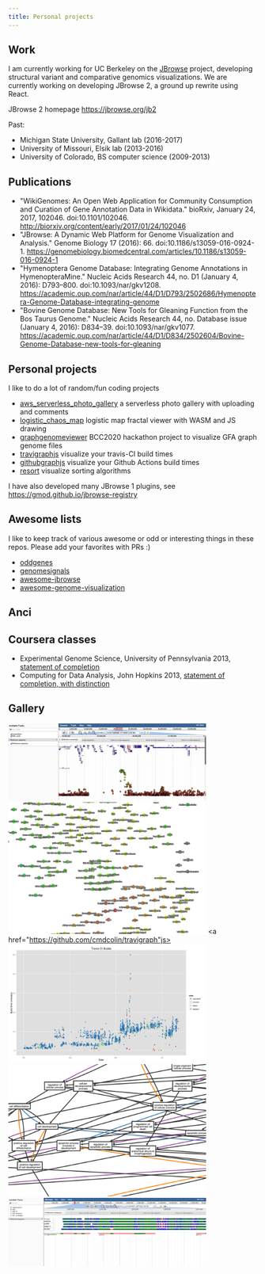 ```yaml
---
title: Personal projects
---
```


## Work

I am currently working for UC Berkeley on the <a href="https://jbrowse.org">JBrowse</a> project, developing structural variant and comparative genomics visualizations. We are currently working on developing JBrowse 2, a ground up rewrite using React.

JBrowse 2 homepage <a href="https://jbrowse.org/jb2">https://jbrowse.org/jb2</a>

Past:

- Michigan State University, Gallant lab (2016-2017)
- University of Missouri, Elsik lab (2013-2016)
- University of Colorado, BS computer science (2009-2013)

## Publications

- "WikiGenomes: An Open Web Application for Community Consumption and Curation of Gene Annotation Data in Wikidata." bioRxiv, January 24, 2017, 102046. doi:10.1101/102046. <http://biorxiv.org/content/early/2017/01/24/102046>
- "JBrowse: A Dynamic Web Platform for Genome Visualization and Analysis." Genome Biology 17 (2016): 66. doi:10.1186/s13059-016-0924-1. <https://genomebiology.biomedcentral.com/articles/10.1186/s13059-016-0924-1>
- "Hymenoptera Genome Database: Integrating Genome Annotations in HymenopteraMine." Nucleic Acids Research 44, no. D1 (January 4, 2016): D793–800. doi:10.1093/nar/gkv1208. <https://academic.oup.com/nar/article/44/D1/D793/2502686/Hymenoptera-Genome-Database-integrating-genome>
- "Bovine Genome Database: New Tools for Gleaning Function from the Bos Taurus Genome." Nucleic Acids Research 44, no. Database issue (January 4, 2016): D834–39. doi:10.1093/nar/gkv1077. <https://academic.oup.com/nar/article/44/D1/D834/2502604/Bovine-Genome-Database-new-tools-for-gleaning>

## Personal projects

I like to do a lot of random/fun coding projects

- [aws_serverless_photo_gallery](https://github.com/cmdcolin/aws_serverless_photo_gallery/) a serverless photo gallery with uploading and comments
- [logistic_chaos_map](https://cmdcolin.github.io/logistic_chaos_map/) logistic map fractal viewer with WASM and JS drawing
- [graphgenomeviewer](https://cmdcolin.github.io/graphgenomeviewer) BCC2020 hackathon project to visualize GFA graph genome files
- [travigraphjs](https://cmdcolin.github.io/travigraphjs) visualize your travis-CI build times
- [githubgraphjs](https://cmdcolin.github.io/githubgraphjs) visualize your Github Actions build times
- [resort](https://cmdcolin.github.io/resort/qs.html) visualize sorting algorithms

I have also developed many JBrowse 1 plugins, see <https://gmod.github.io/jbrowse-registry>

## Awesome lists

I like to keep track of various awesome or odd or interesting things in these
repos. Please add your favorites with PRs :)

- [oddgenes](https://github.com/cmdcolin/oddgenes)
- [genomesignals](https://github.com/cmdcolin/genomesignals)
- [awesome-jbrowse](https://github.com/cmdcolin/awesome-jbrowse)
- [awesome-genome-visualization](https://github.com/cmdcolin/awesome-genome-visualization)

## Anci

## Coursera classes

- Experimental Genome Science, University of Pennsylvania 2013, [statement of completion](genomesci.pdf)
- Computing for Data Analysis, John Hopkins 2013, [statement of completion, with distinction](compdata.pdf)

## Gallery

<a href="https://github.com/elsiklab/gwasviewer"><img src="/static/gwasviewer.png" width=400 /></a>
<a href="https://github.com/cmdcolin/tumblrgraph2"><img src="/static/tumblrgraph.png" width=400 /></a>
<a href="https://github.com/cmdcolin/travigraph"js><img src="/static/travigraph.png" width=400 /></a>
<a href="https://github.com/elsiklab/ontograph"><img src="/static/ontograph.png" width=400 /></a>
<a href="https://github.com/cmdcolin/mafviewer"><img src="/static/mafviewer.png" width=400 /></a>
